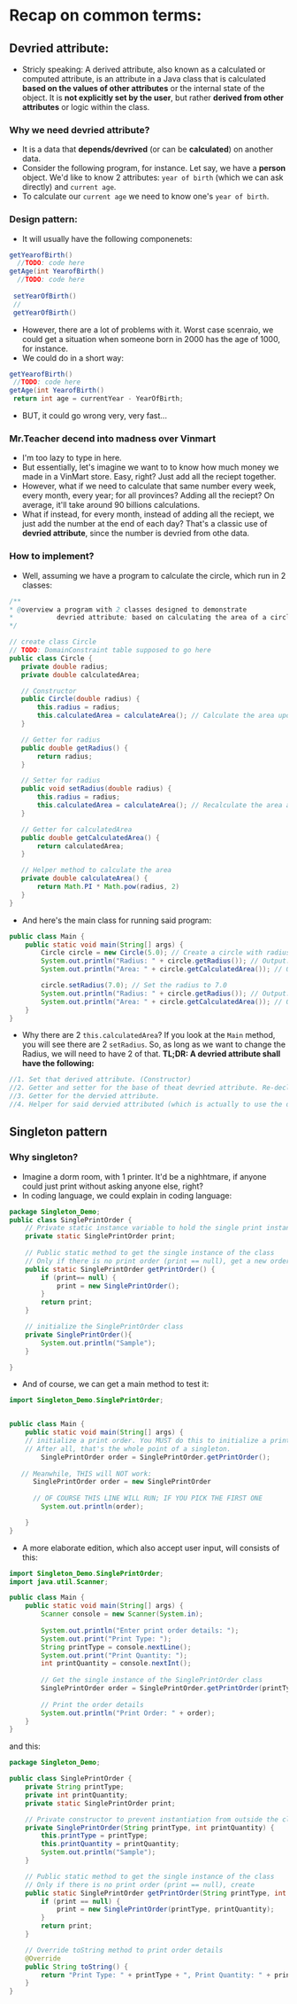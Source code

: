 # Recap on common terms:
## Devried attribute:
- Stricly speaking: A derived attribute, also known as a calculated or computed attribute, is an attribute in a Java class that is calculated **based on the values of other attributes** or the internal state of the object. It is **not explicitly set by the user**, but rather **derived from other attributes** or logic within the class.

### Why we need devried attribute?
- It is a data that **depends/devrived** (or can be **calculated**) on another data. 
- Consider the following program, for instance. Let say, we have a **person** object. We'd like to know 2 attributes: `year of birth` (which we can ask directly) and `current age`.
- To calculate our `current age` we need to know one's `year of birth`. 

### Design pattern:
- It will usually have the following componenets:
```java
getYearofBirth()
  //TODO: code here
getAge(int YearofBirth()
  //TODO: code here
 
 setYearOfBirth()
 //
 getYearOfBirth()
 ```
 - However, there are a lot of problems with it. Worst case scenraio, we could get a situation when someone born in 2000 has the age of 1000, for instance. 
 - We could do in a short way:
 ```java
 getYearofBirth()
  //TODO: code here
getAge(int YearofBirth()
  return int age = currentYear - YearOfBirth;
 ```
 - BUT, it could go wrong very, very fast...
 ### Mr.Teacher decend into madness over Vinmart
 - I'm too lazy to type in here.
 - But essentially, let's imagine we want to to know how much money we made in a VinMart store. Easy, right? Just add all the reciept together.
 - However, what if we need to calculate that same number every week, every month, every year; for all provinces? Adding all the reciept? On average, it'll take around 90 billions calculations. 
 - What if instead, for every month, instead of adding all the reciept, we just add the number at the end of each day? That's a classic use of **devried attribute**, since the number is devried from othe data. 
 
 ### How to implement?
 - Well, assuming we have a program to calculate the circle, which run in 2 classes:
 ```java
 /**
 * @overview a program with 2 classes designed to demonstrate
 *           devried attribute; based on calculating the area of a circle given the radius
 */
 
 // create class Circle
 // TODO: DomainConstraint table supposed to go here
 public class Circle {
    private double radius;
    private double calculatedArea;

    // Constructor
    public Circle(double radius) {
        this.radius = radius;
        this.calculatedArea = calculateArea(); // Calculate the area upon object creation
    }

    // Getter for radius
    public double getRadius() {
        return radius;
    }

    // Setter for radius
    public void setRadius(double radius) {
        this.radius = radius;
        this.calculatedArea = calculateArea(); // Recalculate the area after setting radius
    }

    // Getter for calculatedArea
    public double getCalculatedArea() {
        return calculatedArea;
    }

    // Helper method to calculate the area
    private double calculateArea() {
        return Math.PI * Math.pow(radius, 2)
    }
}
```
- And here's the main class for running said program:
```java
public class Main {
    public static void main(String[] args) {
        Circle circle = new Circle(5.0); // Create a circle with radius 5.0
        System.out.println("Radius: " + circle.getRadius()); // Output: Radius: 5.0
        System.out.println("Area: " + circle.getCalculatedArea()); // Output: Area: 78.53981633974483

        circle.setRadius(7.0); // Set the radius to 7.0
        System.out.println("Radius: " + circle.getRadius()); // Output: Radius: 7.0
        System.out.println("Area: " + circle.getCalculatedArea()); // Output: Area: 153.93804002589985
    }
}
```
- Why there are 2 `this.calculatedArea`? If you look at the `Main` method, you will see there are 2 `setRadius`. So, as long as we want to change the Radius, we will need to have 2 of that.
**TL;DR: A devried attribute shall have the following:**
```java
//1. Set that derived attribute. (Constructor)
//2. Getter and setter for the base of theat devried attribute. Re-declared the dervied attribute in the setter.
//3. Getter for the dervied attribute.
//4. Helper for said dervied attributed (which is actually to use the derived attribute)
```

## Singleton pattern
### Why singleton?
- Imagine a dorm room, with 1 printer. It'd be a nighhtmare, if anyone could just print without asking anyone else, right?
- In coding language, we could explain in coding language:
```java
package Singleton_Demo;
public class SinglePrintOrder {
    // Private static instance variable to hold the single print instance
    private static SinglePrintOrder print;
    
    // Public static method to get the single instance of the class
    // Only if there is no print order (print == null), get a new order, named "getPrintOrder"
    public static SinglePrintOrder getPrintOrder() {
        if (print== null) {
            print = new SinglePrintOrder();
        }
        return print;
    }

    // initialize the SinglePrintOrder class
    private SinglePrintOrder(){
        System.out.println("Sample");
    }

}
```
- And of course, we can get a main method to test it:
```java
import Singleton_Demo.SinglePrintOrder;


public class Main {
    public static void main(String[] args) {
    // initialize a print order. You MUST do this to initialize a print order.
    // After all, that's the whole point of a singleton.
        SinglePrintOrder order = SinglePrintOrder.getPrintOrder();
        
   // Meanwhile, THIS will NOT work:
      SinglePrintOrder order = new SinglePrintOrder
      
      // OF COURSE THIS LINE WILL RUN; IF YOU PICK THE FIRST ONE
        System.out.println(order);

    }
}

```
- A more elaborate edition, which also accept user input, will consists of this:
```java
import Singleton_Demo.SinglePrintOrder;
import java.util.Scanner;

public class Main {
    public static void main(String[] args) {
        Scanner console = new Scanner(System.in);
        
        System.out.println("Enter print order details: ");
        System.out.print("Print Type: ");
        String printType = console.nextLine();
        System.out.print("Print Quantity: ");
        int printQuantity = console.nextInt();
        
        // Get the single instance of the SinglePrintOrder class
        SinglePrintOrder order = SinglePrintOrder.getPrintOrder(printType, printQuantity);
        
        // Print the order details
        System.out.println("Print Order: " + order);
    }
}
```
and this:
```java
package Singleton_Demo;

public class SinglePrintOrder {
    private String printType;
    private int printQuantity;
    private static SinglePrintOrder print;

    // Private constructor to prevent instantiation from outside the class
    private SinglePrintOrder(String printType, int printQuantity) {
        this.printType = printType;
        this.printQuantity = printQuantity;
        System.out.println("Sample");
    }

    // Public static method to get the single instance of the class
    // Only if there is no print order (print == null), create
    public static SinglePrintOrder getPrintOrder(String printType, int printQuantity) {
        if (print == null) {
            print = new SinglePrintOrder(printType, printQuantity);
        }
        return print;
    }

    // Override toString method to print order details
    @Override
    public String toString() {
        return "Print Type: " + printType + ", Print Quantity: " + printQuantity;
    }
}
```
